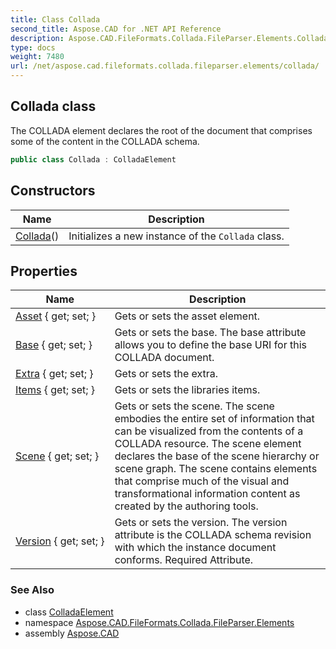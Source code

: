 ```yaml
---
title: Class Collada
second_title: Aspose.CAD for .NET API Reference
description: Aspose.CAD.FileFormats.Collada.FileParser.Elements.Collada class. The COLLADA element declares the root of the document that comprises some of the content in the COLLADA schema
type: docs
weight: 7480
url: /net/aspose.cad.fileformats.collada.fileparser.elements/collada/
---
```

## Collada class

The COLLADA element declares the root of the document that comprises some of the content in the COLLADA schema.

```csharp
public class Collada : ColladaElement
```

## Constructors

| Name | Description |
| --- | --- |
| [Collada](collada/)() | Initializes a new instance of the `Collada` class. |

## Properties

| Name | Description |
| --- | --- |
| [Asset](../../aspose.cad.fileformats.collada.fileparser.elements/collada/asset/) { get; set; } | Gets or sets the asset element. |
| [Base](../../aspose.cad.fileformats.collada.fileparser.elements/collada/base/) { get; set; } | Gets or sets the base. The base attribute allows you to define the base URI for this COLLADA document. |
| [Extra](../../aspose.cad.fileformats.collada.fileparser.elements/collada/extra/) { get; set; } | Gets or sets the extra. |
| [Items](../../aspose.cad.fileformats.collada.fileparser.elements/collada/items/) { get; set; } | Gets or sets the libraries items. |
| [Scene](../../aspose.cad.fileformats.collada.fileparser.elements/collada/scene/) { get; set; } | Gets or sets the scene. The scene embodies the entire set of information that can be visualized from the contents of a COLLADA resource. The scene element declares the base of the scene hierarchy or scene graph. The scene contains elements that comprise much of the visual and transformational information content as created by the authoring tools. |
| [Version](../../aspose.cad.fileformats.collada.fileparser.elements/collada/version/) { get; set; } | Gets or sets the version. The version attribute is the COLLADA schema revision with which the instance document conforms. Required Attribute. |

### See Also

* class [ColladaElement](../colladaelement/)
* namespace [Aspose.CAD.FileFormats.Collada.FileParser.Elements](../../aspose.cad.fileformats.collada.fileparser.elements/)
* assembly [Aspose.CAD](../../)


